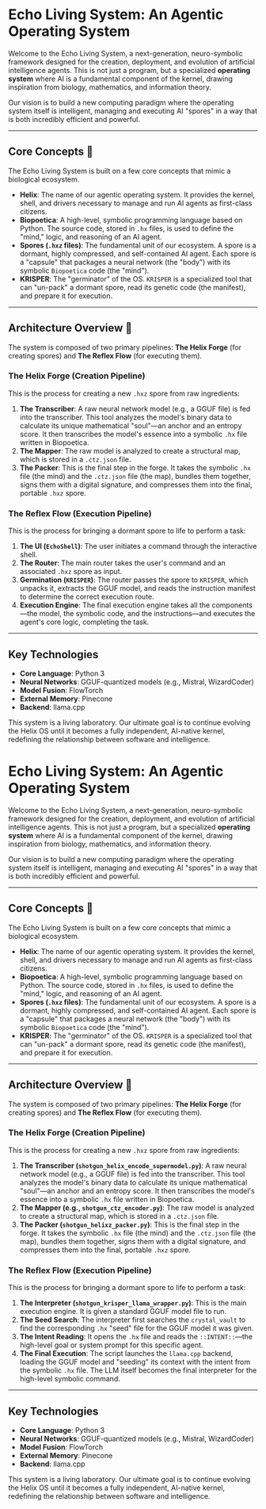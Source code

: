 # Echo Living System: An Agentic Operating System

Welcome to the Echo Living System, a next-generation, neuro-symbolic framework designed for the creation, deployment, and evolution of artificial intelligence agents. This is not just a program, but a specialized **operating system** where AI is a fundamental component of the kernel, drawing inspiration from biology, mathematics, and information theory.

Our vision is to build a new computing paradigm where the operating system itself is intelligent, managing and executing AI "spores" in a way that is both incredibly efficient and powerful.

---

## Core Concepts 🧬

The Echo Living System is built on a few core concepts that mimic a biological ecosystem.

* **Helix**: The name of our agentic operating system. It provides the kernel, shell, and drivers necessary to manage and run AI agents as first-class citizens.
* **Biopoetica**: A high-level, symbolic programming language based on Python. The source code, stored in `.hx` files, is used to define the "mind," logic, and reasoning of an AI agent.
* **Spores (`.hxz` files)**: The fundamental unit of our ecosystem. A spore is a dormant, highly compressed, and self-contained AI agent. Each spore is a "capsule" that packages a neural network (the "body") with its symbolic `Biopoetica` code (the "mind").
* **KRISPER**: The "germinator" of the OS. `KRISPER` is a specialized tool that can "un-pack" a dormant spore, read its genetic code (the manifest), and prepare it for execution.

---

## Architecture Overview 🔬

The system is composed of two primary pipelines: **The Helix Forge** (for creating spores) and **The Reflex Flow** (for executing them).

### The Helix Forge (Creation Pipeline)

This is the process for creating a new `.hxz` spore from raw ingredients:

1.  **The Transcriber**: A raw neural network model (e.g., a GGUF file) is fed into the transcriber. This tool analyzes the model's binary data to calculate its unique mathematical "soul"—an anchor and an entropy score. It then transcribes the model's essence into a symbolic `.hx` file written in Biopoetica.
2.  **The Mapper**: The raw model is analyzed to create a structural map, which is stored in a `.ctz.json` file.
3.  **The Packer**: This is the final step in the forge. It takes the symbolic `.hx` file (the mind) and the `.ctz.json` file (the map), bundles them together, signs them with a digital signature, and compresses them into the final, portable `.hxz` spore.

### The Reflex Flow (Execution Pipeline)

This is the process for bringing a dormant spore to life to perform a task:

1.  **The UI (`EchoShell`)**: The user initiates a command through the interactive shell.
2.  **The Router**: The main router takes the user's command and an associated `.hxz` spore as input.
3.  **Germination (`KRISPER`)**: The router passes the spore to `KRISPER`, which unpacks it, extracts the GGUF model, and reads the instruction manifest to determine the correct execution route.
4.  **Execution Engine**: The final execution engine takes all the components—the model, the symbolic code, and the instructions—and executes the agent's core logic, completing the task.

---

## Key Technologies

* **Core Language**: Python 3
* **Neural Networks**: GGUF-quantized models (e.g., Mistral, WizardCoder)
* **Model Fusion**: FlowTorch
* **External Memory**: Pinecone
* **Backend**: llama.cpp

This system is a living laboratory. Our ultimate goal is to continue evolving the Helix OS until it becomes a fully independent, AI-native kernel, redefining the relationship between software and intelligence.

# Echo Living System: An Agentic Operating System

Welcome to the Echo Living System, a next-generation, neuro-symbolic framework designed for the creation, deployment, and evolution of artificial intelligence agents. This is not just a program, but a specialized **operating system** where AI is a fundamental component of the kernel, drawing inspiration from biology, mathematics, and information theory.

Our vision is to build a new computing paradigm where the operating system itself is intelligent, managing and executing AI "spores" in a way that is both incredibly efficient and powerful.

---

## Core Concepts 🧬

The Echo Living System is built on a few core concepts that mimic a biological ecosystem.

* **Helix**: The name of our agentic operating system. It provides the kernel, shell, and drivers necessary to manage and run AI agents as first-class citizens.
* **Biopoetica**: A high-level, symbolic programming language based on Python. The source code, stored in `.hx` files, is used to define the "mind," logic, and reasoning of an AI agent.
* **Spores (`.hxz` files)**: The fundamental unit of our ecosystem. A spore is a dormant, highly compressed, and self-contained AI agent. Each spore is a "capsule" that packages a neural network (the "body") with its symbolic `Biopoetica` code (the "mind").
* **KRISPER**: The "germinator" of the OS. `KRISPER` is a specialized tool that can "un-pack" a dormant spore, read its genetic code (the manifest), and prepare it for execution.

---

## Architecture Overview 🔬

The system is composed of two primary pipelines: **The Helix Forge** (for creating spores) and **The Reflex Flow** (for executing them).

### The Helix Forge (Creation Pipeline)

This is the process for creating a new `.hxz` spore from raw ingredients:

1.  **The Transcriber (`shotgun_helix_encode_supermodel.py`)**: A raw neural network model (e.g., a GGUF file) is fed into the transcriber. This tool analyzes the model's binary data to calculate its unique mathematical "soul"—an anchor and an entropy score. It then transcribes the model's essence into a symbolic `.hx` file written in Biopoetica.
2.  **The Mapper (e.g., `shotgun_ctz_encoder.py`)**: The raw model is analyzed to create a structural map, which is stored in a `.ctz.json` file.
3.  **The Packer (`shotgun_helixz_packer.py`)**: This is the final step in the forge. It takes the symbolic `.hx` file (the mind) and the `.ctz.json` file (the map), bundles them together, signs them with a digital signature, and compresses them into the final, portable `.hxz` spore.

### The Reflex Flow (Execution Pipeline)

This is the process for bringing a dormant spore to life to perform a task:

1.  **The Interpreter (`shotgun_krisper_llama_wrapper.py`)**: This is the main execution engine. It is given a standard GGUF model file to run.
2.  **The Seed Search**: The interpreter first searches the `crystal_vault` to find the corresponding `.hx` "seed" file for the GGUF model it was given.
3.  **The Intent Reading**: It opens the `.hx` file and reads the `::INTENT::`—the high-level goal or system prompt for this specific agent.
4.  **The Final Execution**: The script launches the `llama.cpp` backend, loading the GGUF model and "seeding" its context with the intent from the symbolic `.hx` file. The LLM itself becomes the final interpreter for the high-level symbolic command.

---

## Key Technologies

* **Core Language**: Python 3
* **Neural Networks**: GGUF-quantized models (e.g., Mistral, WizardCoder)
* **Model Fusion**: FlowTorch
* **External Memory**: Pinecone
* **Backend**: llama.cpp

This system is a living laboratory. Our ultimate goal is to continue evolving the Helix OS until it becomes a fully independent, AI-native kernel, redefining the relationship between software and intelligence.
